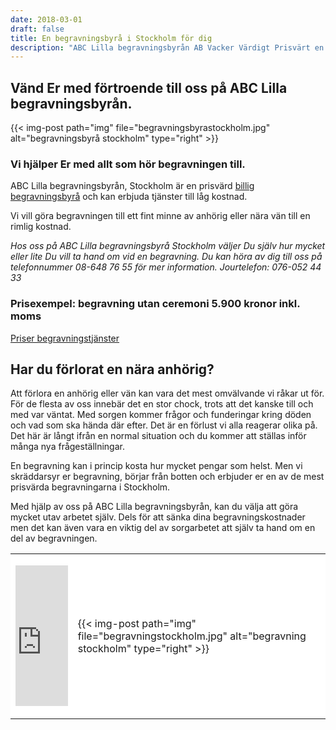```yaml
---
date: 2018-03-01
draft: false
title: En begravningsbyrå i Stockholm för dig
description: "ABC Lilla begravningsbyrån AB Vacker Värdigt Prisvärt en billig begravningsbyrå. Vänd Er med förtroende till oss, på ABC Lilla begravningsbyrån, Stockholm. Vi hjälper Er med allt som hör begravningen till. En begravning kan i princip kosta hur mycket som helst. Vi skräddarsyr er begravning, börjar från botten och erbjuder Er en av de mest prisvärda begravningarna i Stockholm. Med hjälp av oss på ABC Lilla begravningsbyrån, Stockholm, kan Du välja att göra mycket av arbetet själv. Dels för att sänka dina begravningskostnader och dels för att det kan vara en viktig del av sorgarbetet att själv ta hand om en del av begravningen. Du väljer själv hur mycket eller lite Du vill ta hand om vid begravningen. Vi på ABC Lilla begravningsbyrån Stockholm, en billig begravningsbyrå, vill göra begravningen till ett fint minne av er anhörig eller vän till en rimlig kostnad. Vi erbjuder begravningar med hög kvalitet till låga priser."
---
```



## Vänd Er med förtroende till oss på ABC Lilla begravningsbyrån.

{{< img-post
    path="img" file="begravningsbyrastockholm.jpg"
    alt="begravningsbyrå stockholm" type="right" >}}

### Vi hjälper Er med allt som hör begravningen till.

ABC Lilla begravningsbyrån, Stockholm är en prisvärd [billig begravningsbyrå][1] och kan erbjuda tjänster till låg kostnad.

Vi vill göra begravningen till ett fint minne av anhörig eller nära vän till en rimlig kostnad.

*Hos oss på ABC Lilla begravningsbyrå Stockholm väljer Du själv hur mycket eller lite Du vill ta hand om vid en begravning. Du kan höra av dig till oss på telefonnummer 08-648 76 55 för mer information. Jourtelefon: 076-052 44 33*

### Prisexempel: begravning utan ceremoni 5.900 kronor inkl. moms

[Priser begravningstjänster][2]

## Har du förlorat en nära anhörig?
Att förlora en anhörig eller vän kan vara det mest omvälvande vi råkar ut för. För de flesta av oss innebär det en stor chock, trots att det kanske till och med var väntat. Med sorgen kommer frågor och funderingar kring döden och vad som ska hända där efter. Det är en förlust vi alla reagerar olika på. Det här är långt ifrån en normal situation och du kommer att ställas inför många nya frågeställningar.

En begravning kan i princip kosta hur mycket pengar som helst. Men vi skräddarsyr er begravning, börjar från botten och erbjuder er en av de mest prisvärda begravningarna i Stockholm.

Med hjälp av oss på ABC Lilla begravningsbyrån, kan du välja att göra mycket utav arbetet själv. Dels för att sänka dina begravningskostnader men det kan även vara en viktig del av sorgarbetet att själv ta hand om en del av begravningen.

<table style="width: 100%; background: white" border="0" cellspacing="5" cellpadding="5" align="center">
<tbody>
<tr>
<td>
<p><iframe style="border: 0; display: block;" src="https://widget.reco.se/v2/widget/1626775?mode=HORIZONTAL_QUOTE" width="100%" height="225" scrolling="no"></iframe></p>
</td>
<td>{{< img-post
    path="img" file="begravningstockholm.jpg"
    alt="begravning stockholm" type="right" >}}</td>
</tr>
</tbody>
</table>


  [1]: http:///billig-begravningsbyra
  [2]: http://priser

